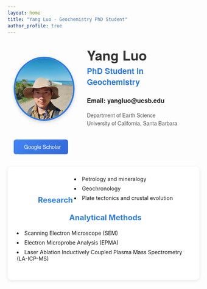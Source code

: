 ```yaml
---
layout: home
title: "Yang Luo - Geochemistry PhD Student"
author_profile: true
---
```


<div class="profile-container">
  <div class="profile-header">
    <img src="/assets/images/profile.jpg" alt="Yang Luo" class="profile-image">
    <div class="profile-text">
      <h1>Yang Luo</h1>
      <h2>PhD Student in Geochemistry</h2>
      <h3>Email: yangluo@ucsb.edu</h3>
      <p>Department of Earth Science<br>University of California, Santa Barbara</p>
    </div>
  </div>
    
  <a href="https://scholar.google.com/citations?user=IOaZk2AAAAAJ" class="btn-scholar" target="_blank" rel="noopener noreferrer">
    <i class="ai ai-google-scholar"></i> Google Scholar
  </a>
</div>

<div class="research-section">
  <h3><i class="fas fa-microscope"></i> Research </h3>
  <ul>
    <li>Petrology and mineralogy</li>
    <li>Geochronology</li>
    <li>Plate tectonics and crustal evolution</li>
  </ul>
  
  <h3><i class="fas fa-flask"></i> Analytical Methods</h3>
  <ul>
    <li>Scanning Electron Microscope (SEM)</li>
    <li>Electron Microprobe Analysis (EPMA)</li>
    <li>Laser Ablation Inductively Coupled Plasma Mass Spectrometry (LA-ICP-MS)</li>
  </ul>
</div>

<style>
.profile-container {
  max-width: 800px;
  margin: 2rem auto;
  padding: 0 1rem;
  font-family: 'Helvetica Neue', Arial, sans-serif;
}

.profile-header {
  display: flex;
  align-items: center;
  gap: 2rem;
  margin-bottom: 1.5rem;
}

.profile-image {
  width: 160px;
  height: 160px;
  border-radius: 50%;
  object-fit: cover;
  border: 4px solid #2a7ae2;
  box-shadow: 0 3px 10px rgba(0,0,0,0.2);
}

.profile-text h1 {
  margin: 0;
  font-size: 2.2rem;
  color: #333;
  line-height: 1.2;
}

.profile-text h2 {
  margin: 0.3rem 0;
  font-size: 1.3rem;
  color: #2a7ae2;
  font-weight: 600;
}

.profile-text p {
  margin: 0.5rem 0;
  color: #555;
  line-height: 1.5;
}

.btn-scholar {
  padding: 0.6rem 1.2rem;
  border-radius: 6px;
  text-decoration: none;
  color: white;
  display: inline-flex;
  align-items: center;
  gap: 8px;
  font-weight: 500;
  transition: all 0.2s ease;
  background: linear-gradient(135deg, #4285F4, #3367D6);
}

.btn-scholar:hover {
  transform: translateY(-3px);
  box-shadow: 0 4px 12px rgba(0,0,0,0.15);
}

/* Centered Research Section */
.research-section {
  background: white;
  padding: 1.5rem;
  border-radius: 10px;
  box-shadow: 0 2px 8px rgba(0,0,0,0.1);
  margin-top: 1.5rem;
  text-align: center;
}

.research-section h3 {
  color: #2a7ae2;
  margin-top: 0;
  display: inline-flex;
  align-items: center;
  gap: 10px;
  font-size: 1.25rem;
}

.research-section ul {
  list-style-position: inside;
  padding-left: 0;
  margin: 0 auto 1rem;
  display: inline-block;
  text-align: left;
}

.research-section li {
  margin-bottom: 0.5rem;
}

/* Responsive Design */
@media (max-width: 700px) {
  .profile-header {
    flex-direction: column;
    text-align: center;
    gap: 1.5rem;
  }
  
  .profile-image {
    width: 140px;
    height: 140px;
  }
  
  .profile-text h1 {
    font-size: 2rem;
  }
}
</style>

<script>
function copyEmail() {
  const email = 'yangluo@ucsb.edu';
  const tooltip = document.getElementById('emailTooltip');
  
  if (navigator.clipboard) {
    navigator.clipboard.writeText(email)
      .then(() => {
        tooltip.textContent = 'Copied to clipboard!';
        setTimeout(() => {
          tooltip.textContent = 'Click to copy yangluo@ucsb.edu';
        }, 2000);
      })
      .catch(() => {
        fallbackEmail();
      });
  } else {
    fallbackEmail();
  }
  
  function fallbackEmail() {
    const textarea = document.createElement('textarea');
    textarea.value = email;
    textarea.style.position = 'fixed';
    document.body.appendChild(textarea);
    textarea.select();
    
    try {
      document.execCommand('copy');
      tooltip.textContent = 'Copied to clipboard!';
    } catch (err) {
      window.location.href = 'mailto:' + email + '?subject=Website Inquiry';
      return;
    }
    
    document.body.removeChild(textarea);
    
    setTimeout(() => {
      tooltip.textContent = 'Click to copy yangluo@ucsb.edu';
    }, 2000);
  }
}
</script>
